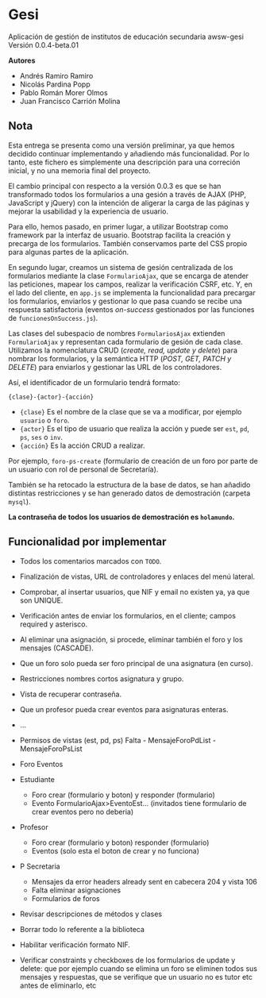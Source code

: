 # Gesi

Aplicación de gestión de institutos de educación secundaria
awsw-gesi
Versión 0.0.4-beta.01

**Autores**

- Andrés Ramiro Ramiro
- Nicolás Pardina Popp
- Pablo Román Morer Olmos
- Juan Francisco Carrión Molina

## Nota

Esta entrega se presenta como una versión preliminar, ya que hemos decidido
continuar implementando y añadiendo más funcionalidad. Por lo tanto, este
fichero es simplemente una descripción para una correción inicial, y no una
memoria final del proyecto.

El cambio principal con respecto a la versión 0.0.3 es que se han transformado
todos los formularios a una gesión a través de AJAX (PHP, JavaScript y jQuery)
con la intención de aligerar la carga de las páginas y mejorar la usabilidad y
la experiencia de usuario.

Para ello, hemos pasado, en primer lugar, a utilizar Bootstrap como framework
par la interfaz de usuario. Bootstrap facilita la creación y precarga de los
formularios. También conservamos parte del CSS propio para algunas partes de la
aplicación.

En segundo lugar, creamos un sistema de gesión centralizada de los formularios
mediante la clase `FormularioAjax`, que se encarga de atender las peticiones,
mapear los campos, realizar la verificación CSRF, etc. Y, en el lado del
cliente, en `app.js` se implementa la funcionalidad para precargar los
formularios, enviarlos y gestionar lo que pasa cuando se recibe una respuesta
satisfactoria (eventos _on-success_ gestionados por las funciones de
`funcionesOnSuccess.js`).

Las clases del subespacio de nombres `FormulariosAjax` extienden
`FormularioAjax` y representan cada formulario de gesión de cada clase.
Utilizamos la nomenclatura CRUD (_create, read, update y delete_) para nombrar
los formularios, y la semántica HTTP  (_POST, GET, PATCH y DELETE_) para
enviarlos y gestionar las URL de los controladores.

Así, el identificador de un formulario tendrá formato:

`{clase}-{actor}-{acción}`

- `{clase}` Es el nombre de la clase que se va a modificar, por ejemplo
  `usuario` o `foro`.
- `{actor}` Es el tipo de usuario que realiza la acción y puede ser `est`, `pd`,
  `ps`, `ses` o `inv`.
- `{acción}` Es la acción CRUD a realizar.

Por ejemplo, `foro-ps-create` (formulario de creación de un foro por parte de un
usuario con rol de personal de Secretaría).

También se ha retocado la estructura de la base de datos, se han añadido
distintas restricciones y se han generado datos de demostración (carpeta
`mysql`).

**La contraseña de todos los usuarios de demostración es `holamundo`.**

## Funcionalidad por implementar

- Todos los comentarios marcados con `TODO`.
- Finalización de vistas, URL de controladores y enlaces del menú lateral.
- Comprobar, al insertar usuarios, que NIF y email no existen ya, ya que son
  UNIQUE.
- Verificación antes de enviar los formularios, en el cliente; campos required y
  asterisco.
- Al eliminar una asignación, si procede, eliminar también el foro y los
  mensajes (CASCADE).
- Que un foro solo pueda ser foro principal de una asignatura (en curso).
- Restricciones nombres cortos asignatura y grupo.
- Vista de recuperar contraseña.
- Que un profesor pueda crear eventos para asignaturas enteras.
- ...
- Permisos de vistas (est, pd, ps) Falta
      - MensajeForoPdList
      - MensajeForoPsList
- Foro Eventos

- Estudiante
    - Foro crear (formulario y boton) y responder (formulario)
    - Evento FormularioAjax>EventoEst... (invitados tiene formulario de crear eventos pero no deberia)
- Profesor
    - Foro crear (formulario y boton) responder (formulario)
    - Eventos (solo esta el boton de crear y no funciona)
- P Secretaria
    - Mensajes da error headers already sent en cabecera 204 y vista 106
    - Falta eliminar asignaciones
    - Formularios de foros
- Revisar descripciones de métodos y clases
- Borrar todo lo referente a la biblioteca
- Habilitar verificación formato NIF.
- Verificar constraints y checkboxes de los formularios de update y delete: que por ejemplo cuando se elimina un foro se eliminen todos sus mensajes y respuestas, que se verifique que un usuario no es tutor etc antes de eliminarlo, etc